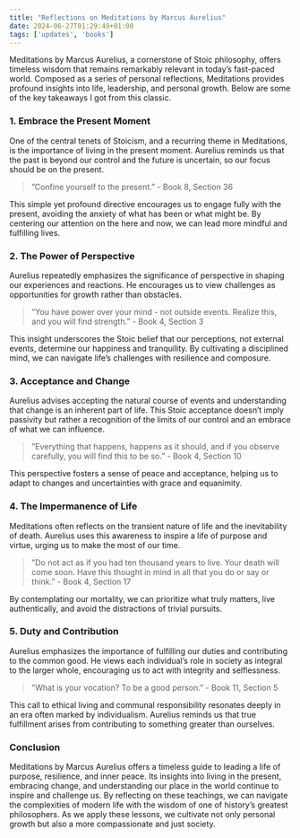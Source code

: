 ```yaml
---
title: "Reflections on Meditations by Marcus Aurelius"
date: 2024-06-27T01:29:49+01:00
tags: ['updates', 'books']
---
```


Meditations by Marcus Aurelius, a cornerstone of Stoic philosophy, offers timeless wisdom that remains remarkably relevant in today’s fast-paced world. Composed as a series of personal reflections, Meditations provides profound insights into life, leadership, and personal growth. Below are some of the key takeaways I got from this classic.

### 1. Embrace the Present Moment

One of the central tenets of Stoicism, and a recurring theme in Meditations, is the importance of living in the present moment. Aurelius reminds us that the past is beyond our control and the future is uncertain, so our focus should be on the present.

>”Confine yourself to the present.” - Book 8, Section 36

This simple yet profound directive encourages us to engage fully with the present, avoiding the anxiety of what has been or what might be. By centering our attention on the here and now, we can lead more mindful and fulfilling lives.

### 2. The Power of Perspective

Aurelius repeatedly emphasizes the significance of perspective in shaping our experiences and reactions. He encourages us to view challenges as opportunities for growth rather than obstacles.

>”You have power over your mind - not outside events. Realize this, and you will find strength.” - Book 4, Section 3

This insight underscores the Stoic belief that our perceptions, not external events, determine our happiness and tranquility. By cultivating a disciplined mind, we can navigate life’s challenges with resilience and composure.

### 3. Acceptance and Change

Aurelius advises accepting the natural course of events and understanding that change is an inherent part of life. This Stoic acceptance doesn’t imply passivity but rather a recognition of the limits of our control and an embrace of what we can influence.

>”Everything that happens, happens as it should, and if you observe carefully, you will find this to be so.” - Book 4, Section 10

This perspective fosters a sense of peace and acceptance, helping us to adapt to changes and uncertainties with grace and equanimity.

### 4. The Impermanence of Life

Meditations often reflects on the transient nature of life and the inevitability of death. Aurelius uses this awareness to inspire a life of purpose and virtue, urging us to make the most of our time.

>”Do not act as if you had ten thousand years to live. Your death will come soon. Have this thought in mind in all that you do or say or think.” - Book 4, Section 17

By contemplating our mortality, we can prioritize what truly matters, live authentically, and avoid the distractions of trivial pursuits.

### 5. Duty and Contribution

Aurelius emphasizes the importance of fulfilling our duties and contributing to the common good. He views each individual’s role in society as integral to the larger whole, encouraging us to act with integrity and selflessness.

>”What is your vocation? To be a good person.” - Book 11, Section 5

This call to ethical living and communal responsibility resonates deeply in an era often marked by individualism. Aurelius reminds us that true fulfillment arises from contributing to something greater than ourselves.

### Conclusion

Meditations by Marcus Aurelius offers a timeless guide to leading a life of purpose, resilience, and inner peace. Its insights into living in the present, embracing change, and understanding our place in the world continue to inspire and challenge us. By reflecting on these teachings, we can navigate the complexities of modern life with the wisdom of one of history’s greatest philosophers. As we apply these lessons, we cultivate not only personal growth but also a more compassionate and just society.